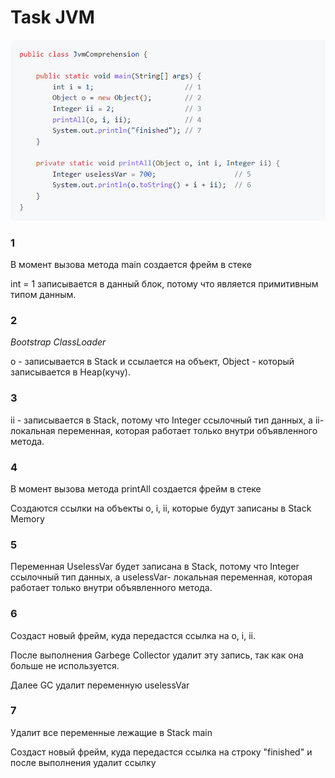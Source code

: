 # Task JVM

![foto](/img/Task.png)

### 1
В момент вызова метода main создается фрейм в стеке 

int = 1 записывается в данный блок, потому что является примитивным типом данным.

### 2 
*Bootstrap ClassLoader*

о - записывается в Stack и ссылается на объект, Object - который записывается в Heap(кучу).

### 3
ii - записывается в Stack, потому что Integer ссылочный тип данных, а ii- локальная переменная, которая работает только внутри объявленного метода.

### 4
В момент вызова метода  printAll создается фрейм в стеке 

Создаются ссылки на объекты o, i, ii, которые будут записаны в Stack Memory

### 5
Переменная UselessVar будет записана в Stack, потому что Integer ссылочный тип данных, а uselessVar- локальная переменная, которая работает только внутри объявленного метода.   

### 6
Создаст новый фрейм, куда передастся ссылка на o, i, ii.

После выполнения Garbege Collector удалит эту запись, так как она больше не используется.

Далее GC удалит переменную uselessVar

### 7
Удалит все переменные лежащие в Stack main

Создаст новый фрейм, куда передастся ссылка на строку "finished" и после выполнения удалит ссылку